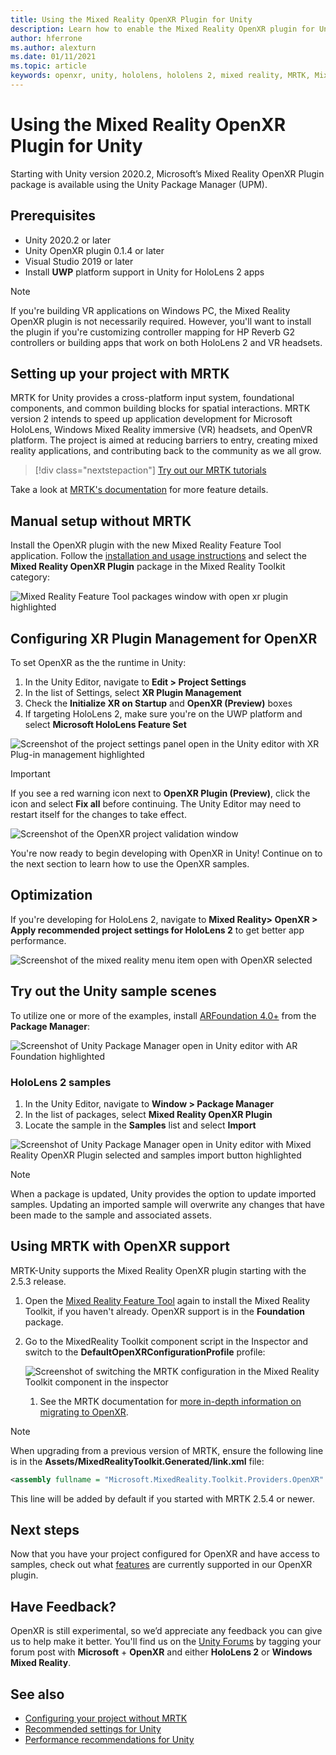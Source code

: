 ```yaml
---
title: Using the Mixed Reality OpenXR Plugin for Unity
description: Learn how to enable the Mixed Reality OpenXR plugin for Unity projects.
author: hferrone
ms.author: alexturn
ms.date: 01/11/2021
ms.topic: article
keywords: openxr, unity, hololens, hololens 2, mixed reality, MRTK, Mixed Reality Toolkit, augmented reality, virtual reality, mixed reality headsets, learn, tutorial, getting started
---
```


# Using the Mixed Reality OpenXR Plugin for Unity

Starting with Unity version 2020.2, Microsoft’s Mixed Reality OpenXR Plugin package is available using the Unity Package Manager (UPM).

## Prerequisites

* Unity 2020.2 or later
* Unity OpenXR plugin 0.1.4 or later
* Visual Studio 2019 or later
* Install **UWP** platform support in Unity for HoloLens 2 apps

> [!NOTE]
> If you're building VR applications on Windows PC, the Mixed Reality OpenXR plugin is not necessarily required. However, you'll want to install the plugin if you're customizing controller mapping for HP Reverb G2 controllers or building apps that work on both HoloLens 2 and VR headsets.

## Setting up your project with MRTK

MRTK for Unity provides a cross-platform input system, foundational components, and common building blocks for spatial interactions. MRTK version 2 intends to speed up application development for Microsoft HoloLens, Windows Mixed Reality immersive (VR) headsets, and OpenVR platform. The project is aimed at reducing barriers to entry, creating mixed reality applications, and contributing back to the community as we all grow.

> [!div class="nextstepaction"]
> [Try out our MRTK tutorials](tutorials/mr-learning-base-01.md)

Take a look at [MRTK's documentation](/windows/mixed-reality/mrtk-unity) for more feature details.

## Manual setup without MRTK

Install the OpenXR plugin with the new Mixed Reality Feature Tool application. Follow the [installation and usage instructions](welcome-to-mr-feature-tool.md) and select the **Mixed Reality OpenXR Plugin** package in the Mixed Reality Toolkit category:

![Mixed Reality Feature Tool packages window with open xr plugin highlighted](images/feature-tool-openxr.png)

## Configuring XR Plugin Management for OpenXR

To set OpenXR as the the runtime in Unity:

1. In the Unity Editor, navigate to **Edit > Project Settings**
2. In the list of Settings, select **XR Plugin Management**
3. Check the **Initialize XR on Startup** and **OpenXR (Preview)** boxes
4. If targeting HoloLens 2, make sure you're on the UWP platform and select **Microsoft HoloLens Feature Set**

![Screenshot of the project settings panel open in the Unity editor with XR Plug-in management highlighted](images/openxr-img-05.png)

> [!IMPORTANT]
> If you see a red warning icon next to **OpenXR Plugin (Preview)**, click the icon and select **Fix all** before continuing. The Unity Editor may need to restart itself for the changes to take effect.

![Screenshot of the OpenXR project validation window](images/openxr-img-06.png)

You're now ready to begin developing with OpenXR in Unity!  Continue on to the next section to learn how to use the OpenXR samples.

## Optimization

If you're developing for HoloLens 2, navigate to **Mixed Reality> OpenXR > Apply recommended project settings for HoloLens 2** to get better app performance.

![Screenshot of the mixed reality menu item open with OpenXR selected](images/openxr-img-08.png)

## Try out the Unity sample scenes

To utilize one or more of the examples, install [ARFoundation 4.0+](https://docs.unity3d.com/Packages/com.unity.xr.arfoundation@4.1/manual/index.html#installing-ar-foundation) from the **Package Manager**:

![Screenshot of Unity Package Manager open in Unity editor with AR Foundation highlighted](images/openxr-img-09.png)

### HoloLens 2 samples

1. In the Unity Editor, navigate to **Window > Package Manager**
2. In the list of packages, select **Mixed Reality OpenXR Plugin**
3. Locate the sample in the **Samples** list and select **Import**

![Screenshot of Unity Package Manager open in Unity editor with Mixed Reality OpenXR Plugin selected and samples import button highlighted](images/openxr-img-03.png)

<!-- ### For all other OpenXR samples

1. In the Unity Editor, navigate to **Window > Package Manager**
2. In the list of packages, select **OpenXR Plugin**
3. Locate the sample in the **Samples** list and select **Import**

![Screenshot of Unity Package Manager open in Unity editor with OpenXR Plugin selected and samples import button highlighted](images/openxr-img-10.png) -->

> [!NOTE]
> When a package is updated, Unity provides the option to update imported samples.  Updating an imported sample will overwrite any changes that have been made to the sample and associated assets.

## Using MRTK with OpenXR support

MRTK-Unity supports the Mixed Reality OpenXR plugin starting with the 2.5.3 release.

1. Open the [Mixed Reality Feature Tool](welcome-to-mr-feature-tool.md) again to install the Mixed Reality Toolkit, if you haven't already. OpenXR support is in the **Foundation** package.
2. Go to the MixedReality Toolkit component script in the Inspector and switch to the **DefaultOpenXRConfigurationProfile** profile:

    ![Screenshot of switching the MRTK configuration in the Mixed Reality Toolkit component in the inspector](images/openxr-img-11.png)

    1. See the MRTK documentation for [more in-depth information on migrating to OpenXR](/windows/mixed-reality/mrtk-unity/configuration/getting-started-with-mrtk-and-xrsdk#configuring-mrtk-for-the-xr-sdk-pipeline).

> [!NOTE]
> When upgrading from a previous version of MRTK, ensure the following line is in the **Assets/MixedRealityToolkit.Generated/link.xml** file:
>
> ```xml
> <assembly fullname = "Microsoft.MixedReality.Toolkit.Providers.OpenXR" preserve="all"/>
> ```
>
> This line will be added by default if you started with MRTK 2.5.4 or newer.

## Next steps

Now that you have your project configured for OpenXR and have access to samples, check out what [features](openxr-supported-features.md) are currently supported in our OpenXR plugin.

## Have Feedback?

OpenXR is still experimental, so we’d appreciate any feedback you can give us to help make it better. You'll find us on the [Unity Forums](https://aka.ms/unityforums) by tagging your forum post with **Microsoft** + **OpenXR** and either **HoloLens 2** or **Windows Mixed Reality**.

## See also

* [Configuring your project without MRTK](configure-unity-project.md)
* [Recommended settings for Unity](recommended-settings-for-unity.md)
* [Performance recommendations for Unity](performance-recommendations-for-unity.md#how-to-profile-with-unity)
